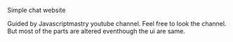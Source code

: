 Simple chat website

Guided by Javascriptmastry youtube channel. Feel free to look the channel. But most of the parts are altered eventhough the ui are same.
